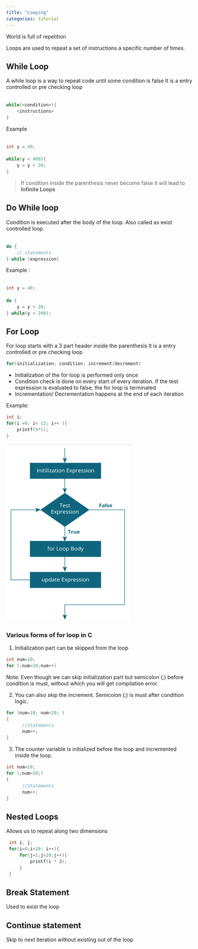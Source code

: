 ```yaml
---
title: "Looping"
categories: tutorial
---
```


World is full of repetition

Loops are used to repeat a set of instructions a specific number of times.

## While Loop

A while loop is a way to repeat code until some condition is false
It is a entry controlled or pre checking loop

```c

while(<condition>){
    <instructions>
}

```

Example

```c

int y = 40;

while(y < 400){
    y = y + 20;
}

```

> If condition inside the parenthesis never become false it will lead to **Infinite Loops**

## Do While loop

Condition is executed after the body of the loop. Also called as exist controlled loop.

```c

do {
    // statements
} while (expression)

```

Example :

```c

int y = 40;

do {
    y = y + 20;
} while(y < 200);

```

## For Loop

For loop starts with a 3 part header inside the parenthesis
It is a entry controlled or pre checking loop

```c
for(initialization; condition; increment/decrement)
```

- Initialization of the for loop is performed only once
- Condition check is done on every start of every iteration. If the test expression is evaluated to false, the for loop is terminated.
- Incrementation/ Decrementation happens at the end of each iteration

Example:

```c
int i;
for(i =0; i< 13; i++ ){
    printf(9*1);
}

```

![For Loop](./for-flowchart.png)

### Various forms of for loop in C


1) Initialization part can be skipped from the loop

```c
int num=10;
for (;num<20;num++)
```

Note: Even though we can skip initialization part but semicolon (;) before condition is must, without which you will get compilation error.

2) You can also skip the increment. Semicolon (;) is must after condition logic. 

```c
for (num=10; num<20; )
{
      //Statements
      num++;
}
```

3) The counter variable is initialized before the loop and incremented inside the loop.

```c
int num=10;
for (;num<20;)
{
      //Statements
      num++;
}
```

## Nested Loops

Allows us to repeat along two dimensions

```c
 int i, j;
 for(i=0;i<10: i++){
     for(j=1;j<10;j++){
         printf(i * J);
     }
 }

```

## Break Statement

Used to exist the loop

## Continue statement

Skip to next iteration without existing out of the loop
